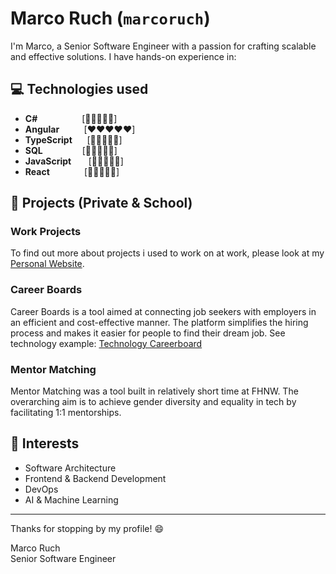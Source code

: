 # Marco Ruch (`marcoruch`)

I'm Marco, a Senior Software Engineer with a passion for crafting scalable and effective solutions. I have hands-on experience in:

## 💻 Technologies used

- **C#**&nbsp;&nbsp;&nbsp;&nbsp;&nbsp;&nbsp;&nbsp;&nbsp;&nbsp;&nbsp;&nbsp;&nbsp;&nbsp;&nbsp;&nbsp;&nbsp;&nbsp;&nbsp;[💚💚💚💚💚]
- **Angular**&nbsp;&nbsp;&nbsp;&nbsp;&nbsp;&nbsp;&nbsp;&nbsp;&nbsp;&nbsp;[❤️❤️❤️❤️❤️]
- **TypeScript**&nbsp;&nbsp;&nbsp;&nbsp;&nbsp;&nbsp;[🤎🤎🤎🤎🤎]
- **SQL**&nbsp;&nbsp;&nbsp;&nbsp;&nbsp;&nbsp;&nbsp;&nbsp;&nbsp;&nbsp;&nbsp;&nbsp;&nbsp;&nbsp;&nbsp;&nbsp;[💜💜💜💜🖤]
- **JavaScript**&nbsp;&nbsp;&nbsp;&nbsp;&nbsp;&nbsp;&nbsp;[💛💛💛💛🖤]
- **React**&nbsp;&nbsp;&nbsp;&nbsp;&nbsp;&nbsp;&nbsp;&nbsp;&nbsp;&nbsp;&nbsp;&nbsp;&nbsp;&nbsp;[💙💙💙🖤🖤]

## 🚀 Projects (Private & School)

### **Work Projects**
To find out more about projects i used to work on at work, please look at my [Personal Website](https://marcoruch.ch).

### **Career Boards**
Career Boards is a tool aimed at connecting job seekers with employers in an efficient and cost-effective manner. The platform simplifies the hiring process and makes it easier for people to find their dream job.
See technology example: [Technology Careerboard](https://technology.careerboards.ch)

### **Mentor Matching**
Mentor Matching was a tool built in relatively short time at FHNW. The overarching aim is to achieve gender diversity and equality in tech by facilitating 1:1 mentorships.

## 🌱 Interests

- Software Architecture
- Frontend & Backend Development
- DevOps
- AI & Machine Learning

---

Thanks for stopping by my profile! 😄

Marco Ruch  
Senior Software Engineer
